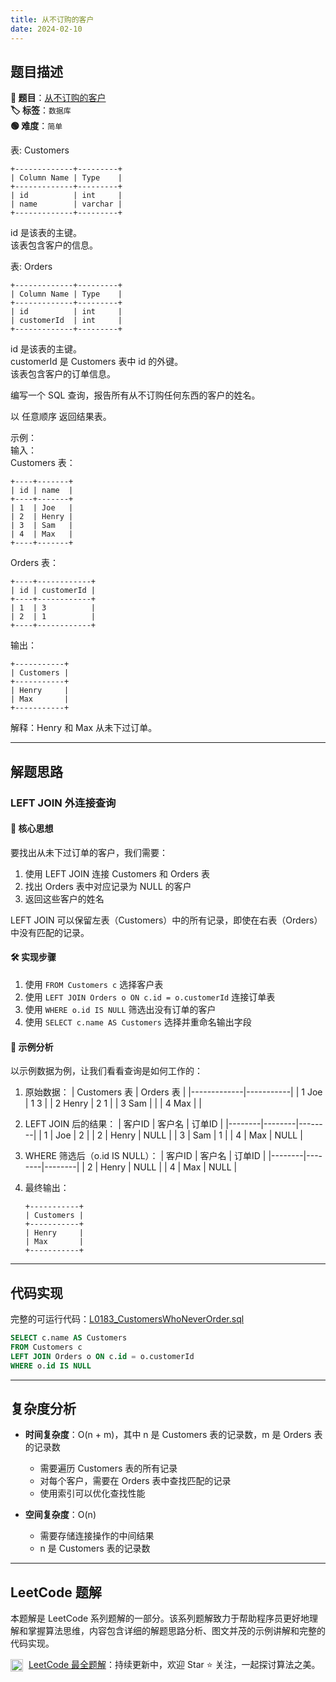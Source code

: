 ```yaml
---
title: 从不订购的客户
date: 2024-02-10
---
```


## 题目描述

**🔗 题目**：[从不订购的客户](https://leetcode.cn/problems/customers-who-never-order/)  
**🏷️ 标签**：`数据库`  
**🟢 难度**：`简单`  

表: Customers
```
+-------------+---------+
| Column Name | Type    |
+-------------+---------+
| id          | int     |
| name        | varchar |
+-------------+---------+
```
id 是该表的主键。  
该表包含客户的信息。  

表: Orders
```
+-------------+---------+
| Column Name | Type    |
+-------------+---------+
| id          | int     |
| customerId  | int     |
+-------------+---------+
```
id 是该表的主键。  
customerId 是 Customers 表中 id 的外键。  
该表包含客户的订单信息。  

编写一个 SQL 查询，报告所有从不订购任何东西的客户的姓名。  

以 任意顺序 返回结果表。  

示例：  
输入：  
Customers 表：
```
+----+-------+
| id | name  |
+----+-------+
| 1  | Joe   |
| 2  | Henry |
| 3  | Sam   |
| 4  | Max   |
+----+-------+
```
Orders 表：
```
+----+------------+
| id | customerId |
+----+------------+
| 1  | 3          |
| 2  | 1          |
+----+------------+
```
输出：
```
+-----------+
| Customers |
+-----------+
| Henry     |
| Max       |
+-----------+
```
解释：Henry 和 Max 从未下过订单。

---

## 解题思路

### LEFT JOIN 外连接查询

#### 📝 核心思想
要找出从未下过订单的客户，我们需要：
1. 使用 LEFT JOIN 连接 Customers 和 Orders 表
2. 找出 Orders 表中对应记录为 NULL 的客户
3. 返回这些客户的姓名

LEFT JOIN 可以保留左表（Customers）中的所有记录，即使在右表（Orders）中没有匹配的记录。

#### 🛠️ 实现步骤
1. 使用 `FROM Customers c` 选择客户表
2. 使用 `LEFT JOIN Orders o ON c.id = o.customerId` 连接订单表
3. 使用 `WHERE o.id IS NULL` 筛选出没有订单的客户
4. 使用 `SELECT c.name AS Customers` 选择并重命名输出字段

#### 🧩 示例分析
以示例数据为例，让我们看看查询是如何工作的：

1. 原始数据：
   | Customers 表 | Orders 表 |
   |-------------|-----------|
   | 1 Joe       | 1 3       |
   | 2 Henry     | 2 1       |
   | 3 Sam       |           |
   | 4 Max       |           |

2. LEFT JOIN 后的结果：
   | 客户ID | 客户名 | 订单ID |
   |--------|--------|--------|
   | 1      | Joe    | 2      |
   | 2      | Henry  | NULL   |
   | 3      | Sam    | 1      |
   | 4      | Max    | NULL   |

3. WHERE 筛选后（o.id IS NULL）：
   | 客户ID | 客户名 | 订单ID |
   |--------|--------|--------|
   | 2      | Henry  | NULL   |
   | 4      | Max    | NULL   |

4. 最终输出：
   ```
   +-----------+
   | Customers |
   +-----------+
   | Henry     |
   | Max       |
   +-----------+
   ```

---

## 代码实现

完整的可运行代码：[L0183_CustomersWhoNeverOrder.sql](../src/main/sql/L0183_CustomersWhoNeverOrder.sql)

```sql
SELECT c.name AS Customers
FROM Customers c
LEFT JOIN Orders o ON c.id = o.customerId
WHERE o.id IS NULL
```

---

## 复杂度分析

- **时间复杂度**：O(n + m)，其中 n 是 Customers 表的记录数，m 是 Orders 表的记录数
  - 需要遍历 Customers 表的所有记录
  - 对每个客户，需要在 Orders 表中查找匹配的记录
  - 使用索引可以优化查找性能

- **空间复杂度**：O(n)
  - 需要存储连接操作的中间结果
  - n 是 Customers 表的记录数

---

## LeetCode 题解

本题解是 LeetCode 系列题解的一部分。该系列题解致力于帮助程序员更好地理解和掌握算法思维，内容包含详细的解题思路分析、图文并茂的示例讲解和完整的代码实现。

<img src="https://github.githubassets.com/images/modules/logos_page/GitHub-Mark.png" alt="GitHub" width="20" style="vertical-align: middle; margin-right: 5px"> [LeetCode 最全题解](https://github.com/LjyYano/LeetCode)：持续更新中，欢迎 Star ⭐️ 关注，一起探讨算法之美。 